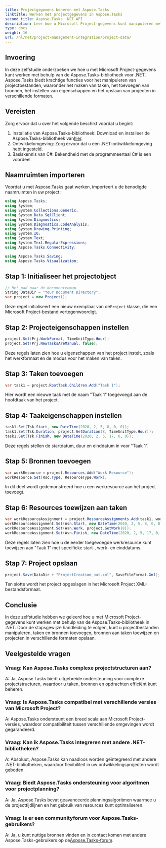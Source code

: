 ```yaml
---
title: Projectgegevens beheren met Aspose.Tasks
linktitle: Werken met projectgegevens in Aspose.Tasks
second_title: Aspose.Tasks .NET API
description: Leer hoe u Microsoft Project-gegevens kunt manipuleren met Aspose.Tasks in .NET. Creëer eenvoudig taken, voeg resources toe en sla projecten op.
type: docs
weight: 16
url: /nl/net/project-management-integration/project-data/
---
```

## Invoering
In deze zelfstudie onderzoeken we hoe u met Microsoft Project-gegevens kunt werken met behulp van de Aspose.Tasks-bibliotheek voor .NET. Aspose.Tasks biedt krachtige functies voor het manipuleren van projectbestanden, waaronder het maken van taken, het toevoegen van bronnen, het instellen van eigenschappen en het opslaan van projecten in verschillende formaten.
## Vereisten
Zorg ervoor dat u over het volgende beschikt voordat u begint:
1.  Installatie van Aspose.Tasks-bibliotheek: Download en installeer de Aspose.Tasks-bibliotheek van[hier](https://releases.aspose.com/tasks/net/).
2. Ontwikkelomgeving: Zorg ervoor dat u een .NET-ontwikkelomgeving hebt ingesteld.
3. Basiskennis van C#: Bekendheid met de programmeertaal C# is een voordeel.

## Naamruimten importeren
Voordat u met Aspose.Tasks gaat werken, importeert u de benodigde naamruimten in uw project:
```csharp
using Aspose.Tasks;
using System;
using System.Collections.Generic;
using System.Data.SqlClient;
using System.Diagnostics;
using System.Diagnostics.CodeAnalysis;
using System.Drawing.Printing;
using System.IO;
using System.Text;
using System.Text.RegularExpressions;
using Aspose.Tasks.Connectivity;

using Aspose.Tasks.Saving;
using Aspose.Tasks.Visualization;
```

## Stap 1: Initialiseer het projectobject
```csharp
// Het pad naar de documentenmap.
String DataDir = "Your Document Directory";
var project = new Project();
```
 Deze regel initialiseert een nieuw exemplaar van de`Project` klasse, die een Microsoft Project-bestand vertegenwoordigt.
## Stap 2: Projecteigenschappen instellen
```csharp
project.Set(Prj.WorkFormat, TimeUnitType.Hour);
project.Set(Prj.NewTasksAreManual, false);
```
Deze regels laten zien hoe u eigenschappen van het project instelt, zoals het werkformaat en de modus voor het maken van taken.
## Stap 3: Taken toevoegen
```csharp
var task1 = project.RootTask.Children.Add("Task 1");
```
Hier wordt een nieuwe taak met de naam "Taak 1" toegevoegd aan de hoofdtaak van het project.
## Stap 4: Taakeigenschappen instellen
```csharp
task1.Set(Tsk.Start, new DateTime(2020, 2, 5, 8, 0, 0));
task1.Set(Tsk.Duration, project.GetDuration(8, TimeUnitType.Hour));
task1.Set(Tsk.Finish, new DateTime(2020, 2, 5, 17, 0, 0));
```
Deze regels stellen de startdatum, duur en einddatum in voor "Taak 1".
## Stap 5: Bronnen toevoegen
```csharp
var workResource = project.Resources.Add("Work Resource");
workResource.Set(Rsc.Type, ResourceType.Work);
```
In dit deel wordt gedemonstreerd hoe u een werkresource aan het project toevoegt.
## Stap 6: Resources toewijzen aan taken
```csharp
var workResourceAssignment = project.ResourceAssignments.Add(task1, workResource);
workResourceAssignment.Set(Asn.Start, new DateTime(2020, 2, 5, 8, 0, 0));
workResourceAssignment.Set(Asn.Work, project.GetWork(8));
workResourceAssignment.Set(Asn.Finish, new DateTime(2020, 2, 5, 17, 0, 0));
```
Deze regels laten zien hoe u de eerder toegevoegde werkresource kunt toewijzen aan "Taak 1" met specifieke start-, werk- en einddatums.
## Stap 7: Project opslaan
```csharp
project.Save(DataDir + "ProjectCreation_out.xml", SaveFileFormat.Xml);
```
Ten slotte wordt het project opgeslagen in het Microsoft Project XML-bestandsformaat.

## Conclusie
In deze zelfstudie hebben we geleerd hoe u met Microsoft Project-gegevens kunt werken met behulp van de Aspose.Tasks-bibliotheek in .NET. Door de stapsgewijze handleiding te volgen, kunt u projectbestanden manipuleren, taken en bronnen toevoegen, bronnen aan taken toewijzen en projecten in verschillende formaten opslaan.
## Veelgestelde vragen
### Vraag: Kan Aspose.Tasks complexe projectstructuren aan?
A: Ja, Aspose.Tasks biedt uitgebreide ondersteuning voor complexe projectstructuren, waardoor u taken, bronnen en opdrachten efficiënt kunt beheren.
### Vraag: Is Aspose.Tasks compatibel met verschillende versies van Microsoft Project?
A: Aspose.Tasks ondersteunt een breed scala aan Microsoft Project-versies, waardoor compatibiliteit tussen verschillende omgevingen wordt gegarandeerd.
### Vraag: Kan ik Aspose.Tasks integreren met andere .NET-bibliotheken?
A: Absoluut, Aspose.Tasks kan naadloos worden geïntegreerd met andere .NET-bibliotheken, waardoor flexibiliteit in uw ontwikkelingsprojecten wordt geboden.
### Vraag: Biedt Aspose.Tasks ondersteuning voor algoritmen voor projectplanning?
A: Ja, Aspose.Tasks bevat geavanceerde planningsalgoritmen waarmee u de projecttijdlijnen en het gebruik van resources kunt optimaliseren.
### Vraag: Is er een communityforum voor Aspose.Tasks-gebruikers?
 A: Ja, u kunt nuttige bronnen vinden en in contact komen met andere Aspose.Tasks-gebruikers op de[Aspose.Tasks-forum](https://forum.aspose.com/c/tasks/15).